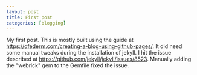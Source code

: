 ```yaml
---
layout: post
title: First post
categories: [blogging]
---
```


My first post.  This is mostly built using the guide at <https://dfederm.com/creating-a-blog-using-github-pages/>.  It did need some manual tweaks during the installation of jekyll.  I hit the issue described at <https://github.com/jekyll/jekyll/issues/8523>.  Manually adding the "webrick" gem to the Gemfile fixed the issue.


